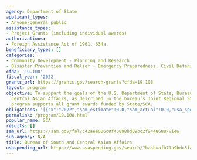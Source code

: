 ```yaml
---
agency: Department of State
applicant_types:
- Anyone/general public
assistance_types:
- Project Grants (including individual awards)
authorizations:
- Foreign Assistance Act of 1961, 634a.
beneficiary_types: []
categories:
- Community Development - Planning and Research
- Disaster Prevention and Relief - Emergency Preparedness, Civil Defense
cfda: '19.108'
fiscal_year: '2022'
grants_url: https://grants.gov/search-grants?cfda=19.108
layout: program
objective: To support the goals of the U.S. Department of State, Bureau of South and
  Central Asian Affairs, as described in the bureau’s Joint Regional Strategy. This
  program supports all grant awards funded by State/SCA.
obligations: '[{"x":"2022","sam_estimate":0.0,"sam_actual":0.0,"usa_spending_actual":4607881.109999999},{"x":"2023","sam_estimate":0.0,"sam_actual":0.0,"usa_spending_actual":7290694.5},{"x":"2024","sam_estimate":0.0,"sam_actual":0.0,"usa_spending_actual":2344119.73}]'
permalink: /program/19.108.html
popular_name: SCA
results: []
sam_url: https://sam.gov/fal/c42aee006c8f45898bd09bc2f9448688/view
sub-agency: N/A
title: Bureau of South and Central Asian Affairs
usaspending_url: https://www.usaspending.gov/search/?hash=afb71a9bdc5faea818892c2685cdd787
---
```

